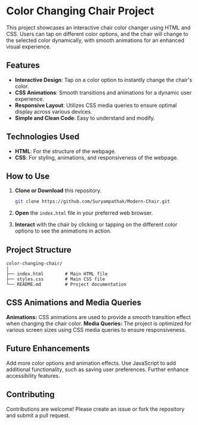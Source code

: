 # Color Changing Chair Project

This project showcases an interactive chair color changer using HTML and CSS. Users can tap on different color options, and the chair will change to the selected color dynamically, with smooth animations for an enhanced visual experience.

## Features

- **Interactive Design**: Tap on a color option to instantly change the chair's color.
- **CSS Animations**: Smooth transitions and animations for a dynamic user experience.
- **Responsive Layout**: Utilizes CSS media queries to ensure optimal display across various devices.
- **Simple and Clean Code**: Easy to understand and modify.

## Technologies Used

- **HTML**: For the structure of the webpage.
- **CSS**: For styling, animations, and responsiveness of the webpage.

## How to Use

1. **Clone or Download** this repository.
    ```bash
    git clone https://github.com/Suryampathak/Modern-Chair.git
    ```
2. **Open** the `index.html` file in your preferred web browser.

3. **Interact** with the chair by clicking or tapping on the different color options to see the animations in action.

## Project Structure

```plaintext
color-changing-chair/
│
├── index.html        # Main HTML file
├── styles.css        # Main CSS file
└── README.md         # Project documentation
```

## CSS Animations and Media Queries
**Animations:** CSS animations are used to provide a smooth transition effect when changing the chair color.
**Media Queries:** The project is optimized for various screen sizes using CSS media queries to ensure responsiveness.

## Future Enhancements
Add more color options and animation effects.
Use JavaScript to add additional functionality, such as saving user preferences.
Further enhance accessibility features.

## Contributing
Contributions are welcome! Please create an issue or fork the repository and submit a pull request.
